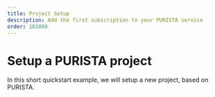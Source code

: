 ```yaml
---
title: Project Setup
description: Add the first subscription to your PURISTA service
order: 101000
---
```


# Setup a PURISTA project

In this short quickstart example, we will setup a new project, based on PURISTA.
